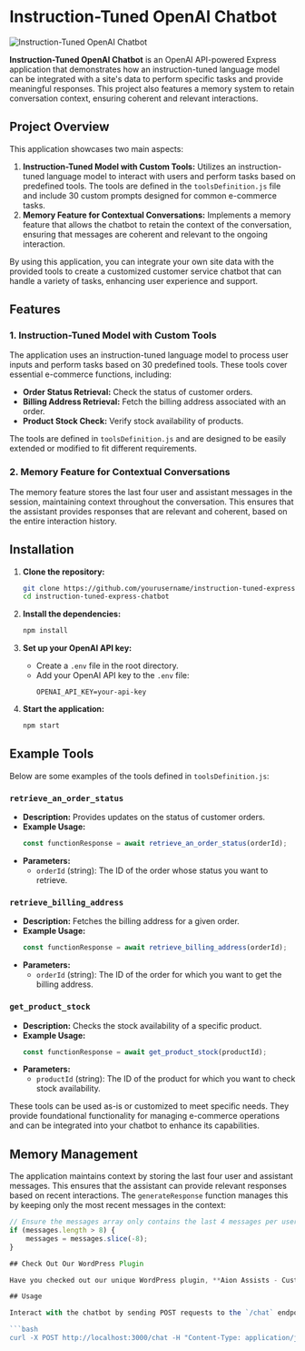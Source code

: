 # Instruction-Tuned OpenAI Chatbot

![Instruction-Tuned OpenAI Chatbot](https://www.aionisys.com/wp-content/uploads/2024/08/openai-express-banner.png)

**Instruction-Tuned OpenAI Chatbot** is an OpenAI API-powered Express application that demonstrates how an instruction-tuned language model can be integrated with a site's data to perform specific tasks and provide meaningful responses. This project also features a memory system to retain conversation context, ensuring coherent and relevant interactions.

## Project Overview

This application showcases two main aspects:
1. **Instruction-Tuned Model with Custom Tools:** Utilizes an instruction-tuned language model to interact with users and perform tasks based on predefined tools. The tools are defined in the `toolsDefinition.js` file and include 30 custom prompts designed for common e-commerce tasks.
2. **Memory Feature for Contextual Conversations:** Implements a memory feature that allows the chatbot to retain the context of the conversation, ensuring that messages are coherent and relevant to the ongoing interaction.

By using this application, you can integrate your own site data with the provided tools to create a customized customer service chatbot that can handle a variety of tasks, enhancing user experience and support.

## Features

### 1. Instruction-Tuned Model with Custom Tools

The application uses an instruction-tuned language model to process user inputs and perform tasks based on 30 predefined tools. These tools cover essential e-commerce functions, including:

- **Order Status Retrieval:** Check the status of customer orders.
- **Billing Address Retrieval:** Fetch the billing address associated with an order.
- **Product Stock Check:** Verify stock availability of products.

The tools are defined in `toolsDefinition.js` and are designed to be easily extended or modified to fit different requirements.

### 2. Memory Feature for Contextual Conversations

The memory feature stores the last four user and assistant messages in the session, maintaining context throughout the conversation. This ensures that the assistant provides responses that are relevant and coherent, based on the entire interaction history.

## Installation

1. **Clone the repository:**
    ```bash
    git clone https://github.com/yourusername/instruction-tuned-express-chatbot.git
    cd instruction-tuned-express-chatbot
    ```

2. **Install the dependencies:**
    ```bash
    npm install
    ```

3. **Set up your OpenAI API key:**
    - Create a `.env` file in the root directory.
    - Add your OpenAI API key to the `.env` file:
        ```plaintext
        OPENAI_API_KEY=your-api-key
        ```

4. **Start the application:**
    ```bash
    npm start
    ```

## Example Tools

Below are some examples of the tools defined in `toolsDefinition.js`:

### `retrieve_an_order_status`

- **Description:** Provides updates on the status of customer orders.
- **Example Usage:**
    ```javascript
    const functionResponse = await retrieve_an_order_status(orderId);
    ```
- **Parameters:** 
    - `orderId` (string): The ID of the order whose status you want to retrieve.

### `retrieve_billing_address`

- **Description:** Fetches the billing address for a given order.
- **Example Usage:**
    ```javascript
    const functionResponse = await retrieve_billing_address(orderId);
    ```
- **Parameters:**
    - `orderId` (string): The ID of the order for which you want to get the billing address.

### `get_product_stock`

- **Description:** Checks the stock availability of a specific product.
- **Example Usage:**
    ```javascript
    const functionResponse = await get_product_stock(productId);
    ```
- **Parameters:**
    - `productId` (string): The ID of the product for which you want to check stock availability.

These tools can be used as-is or customized to meet specific needs. They provide foundational functionality for managing e-commerce operations and can be integrated into your chatbot to enhance its capabilities.

## Memory Management

The application maintains context by storing the last four user and assistant messages. This ensures that the assistant can provide relevant responses based on recent interactions. The `generateResponse` function manages this by keeping only the most recent messages in the context:

```javascript
// Ensure the messages array only contains the last 4 messages per user
if (messages.length > 8) {
    messages = messages.slice(-8);
}

## Check Out Our WordPress Plugin

Have you checked out our unique WordPress plugin, **Aion Assists - Customer Service**, designed specifically for WooCommerce stores? This plugin offers a wide range of features that streamline customer service operations, making it easier for store owners to manage and respond to customer inquiries efficiently. For more information and to explore its capabilities, visit the [Aion Assists Customer Service plugin page](https://wordpress.org/plugins/aion-assists/).

## Usage

Interact with the chatbot by sending POST requests to the `/chat` endpoint. Here is an example using `curl`:

```bash
curl -X POST http://localhost:3000/chat -H "Content-Type: application/json" -d '{"prompt": "What is my order status? 32423 is my order ID"}'

